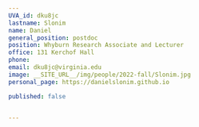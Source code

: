 ```yaml
---
UVA_id: dku8jc
lastname: Slonim
name: Daniel
general_position: postdoc
position: Whyburn Research Associate and Lecturer
office: 131 Kerchof Hall
phone:
email: dku8jc@virginia.edu
image: __SITE_URL__/img/people/2022-fall/Slonim.jpg 
personal_page: https://danielslonim.github.io 

published: false


---
```

